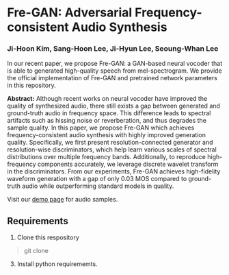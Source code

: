 # Fre-GAN: Adversarial Frequency-consistent Audio Synthesis
### Ji-Hoon Kim, Sang-Hoon Lee, Ji-Hyun Lee, Seoung-Whan Lee

In our recent paper, we propose Fre-GAN: a GAN-based neural vocoder that is able to generated high-quality speech from mel-spectrogram.
We provide the official implementation of Fre-GAN and pretrained network parameters in this repository.

**Abstract:** Although recent works on neural vocoder have improved the quality of synthesized audio, there still exists a gap between generated and ground-truth audio in frequency space. This difference leads to spectral artifacts such as hissing noise or reverberation, and thus degrades the sample quality. In this paper, we propose Fre-GAN which achieves frequency-consistent audio synthesis with highly improved generation quality. Specifically, we first present resolution-connected generator and resolution-wise discriminators, which help learn various scales of spectral distributions over multiple frequency bands. Additionally, to reproduce high-frequency components accurately, we leverage discrete wavelet transform in the discriminators. From our experiments, Fre-GAN achieves high-fidelity waveform generation with a gap of only 0.03 MOS compared to ground-truth audio while outperforming standard models in quality. 

Visit our [demo page](http://prml-lab-speech-team.github.io/demo/FreGAN) for audio samples.

## Requirements
1. Clone this respository
> git clone
3. Install python requirememts.
